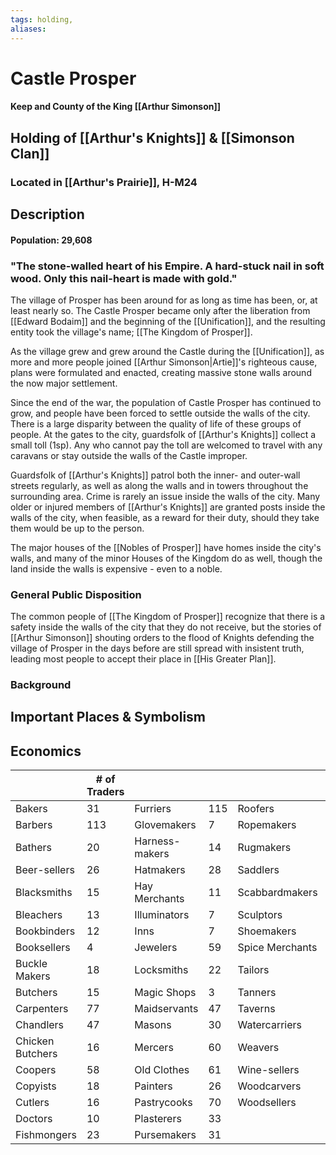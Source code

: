 ```yaml
---
tags: holding,
aliases:
---
```

# Castle Prosper
#### Keep and County of the King [[Arthur Simonson]]
## Holding of [[Arthur's Knights]] & [[Simonson Clan]]
### Located in [[Arthur's Prairie]], H-M24
## Description
#### Population: 29,608
### "The stone-walled heart of his Empire. A hard-stuck nail in soft wood. Only this nail-heart is made with gold."

The village of Prosper has been around for as long as time has been, or, at least nearly so. The Castle Prosper became only after the liberation from [[Edward Bodaim]] and the beginning of the [[Unification]], and the resulting entity took the village's name; [[The Kingdom of Prosper]].

As the village grew and grew around the Castle during the [[Unification]], as more and more people joined [[Arthur Simonson|Artie]]'s righteous cause, plans were formulated and enacted, creating massive stone walls around the now major settlement.

Since the end of the war, the population of Castle Prosper has continued to grow, and people have been forced to settle outside the walls of the city. There is a large disparity between the quality of life of these groups of people. At the gates to the city, guardsfolk of [[Arthur's Knights]] collect a small toll (1sp). Any who cannot pay the toll are welcomed to travel with any caravans or stay outside the walls of the Castle improper. 

Guardsfolk of [[Arthur's Knights]] patrol both the inner- and outer-wall streets regularly, as well as along the walls and in towers throughout the surrounding area. Crime is rarely an issue inside the walls of the city. Many older or injured members of [[Arthur's Knights]] are granted posts inside the walls of the city, when feasible, as a reward for their duty, should they take them would be up to the person.

The major houses of the [[Nobles of Prosper]] have homes inside the city's walls, and many of the minor Houses of the Kingdom do as well, though the land inside the walls is expensive - even to a noble.

### General Public Disposition
The common people of [[The Kingdom of Prosper]] recognize that there is a safety inside the walls of the city that they do not receive, but the stories of [[Arthur Simonson]] shouting orders to the flood of Knights defending the village of Prosper in the days before are still spread with insistent truth, leading most people to accept their place in [[His Greater Plan]]. 

### Background
## Important Places & Symbolism

## Economics
|                  | # of Traders |                |     |                 |     |
| ---------------- | ------------ | -------------- | --- | --------------- | --- |
| Bakers           | 31           | Furriers       | 115 | Roofers         | 22  |
| Barbers          | 113          | Glovemakers    | 7   | Ropemakers      | 23  |
| Bathers          | 20           | Harness-makers | 14  | Rugmakers       | 6   |
| Beer-sellers     | 26           | Hatmakers      | 28  | Saddlers        | 16  |
| Blacksmiths      | 15           | Hay Merchants  | 11  | Scabbardmakers  | 49  |
| Bleachers        | 13           | Illuminators   | 7   | Sculptors       | 6   |
| Bookbinders      | 12           | Inns           | 7   | Shoemakers      | 179 |
| Booksellers      | 4            | Jewelers       | 59  | Spice Merchants | 30  |
| Buckle Makers    | 18           | Locksmiths     | 22  | Tailors         | 59  |
| Butchers         | 15           | Magic Shops    | 3   | Tanners         | 8   |
| Carpenters       | 77           | Maidservants   | 47  | Taverns         | 54  |
| Chandlers        | 47           | Masons         | 30  | Watercarriers   | 17  |
| Chicken Butchers | 16           | Mercers        | 60  | Weavers         | 78  |
| Coopers          | 58           | Old Clothes    | 61  | Wine-sellers    | 19  |
| Copyists         | 18           | Painters       | 26  | Woodcarvers     | 18  |
| Cutlers          | 16           | Pastrycooks    | 70  | Woodsellers     | 16  |
| Doctors          | 10           | Plasterers     | 33  |                 |     |
| Fishmongers      | 23           | Pursemakers    | 31  |                 |     |

